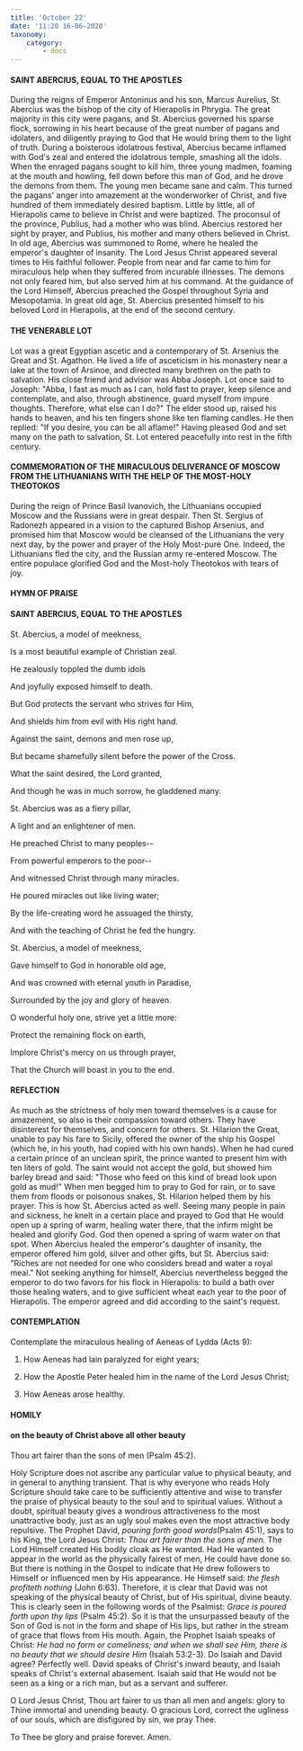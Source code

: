 ```yaml
---
title: 'October 22'
date: '11:20 16-06-2020'
taxonomy:
    category:
        - docs
---
```


#### SAINT ABERCIUS, EQUAL TO THE APOSTLES

During the reigns of Emperor Antoninus and his son, Marcus Aurelius, St. Abercius was the bishop of the city of Hierapolis in Phrygia. The great majority in this city were pagans, and St. Abercius governed his sparse flock, sorrowing in his heart because of the great number of pagans and idolaters, and diligently praying to God that He would bring them to the light of truth. During a boisterous idolatrous festival, Abercius became inflamed with God's zeal and entered the idolatrous temple, smashing all the idols. When the enraged pagans sought to kill him, three young madmen, foaming at the mouth and howling, fell down before this man of God, and he drove the demons from them. The young men became sane and calm. This turned the pagans' anger into amazement at the wonderworker of Christ, and five hundred of them immediately desired baptism. Little by little, all of Hierapolis came to believe in Christ and were baptized. The proconsul of the province, Publius, had a mother who was blind. Abercius restored her sight by prayer, and Publius, his mother and many others believed in Christ. In old age, Abercius was summoned to Rome, where he healed the emperor's daughter of insanity. The Lord Jesus Christ appeared several times to His faithful follower. People from near and far came to him for miraculous help when they suffered from incurable illnesses. The demons not only feared him, but also served him at his command. At the guidance of the Lord Himself, Abercius preached the Gospel throughout Syria and Mesopotamia. In great old age, St. Abercius presented himself to his beloved Lord in Hierapolis, at the end of the second century.

#### THE VENERABLE LOT

Lot was a great Egyptian ascetic and a contemporary of St. Arsenius the Great and St. Agathon. He lived a life of asceticism in his monastery near a lake at the town of Arsinoe, and directed many brethren on the path to salvation. His close friend and advisor was Abba Joseph. Lot once said to Joseph: "Abba, I fast as much as I can, hold fast to prayer, keep silence and contemplate, and also, through abstinence, guard myself from impure thoughts. Therefore, what else can I do?" The elder stood up, raised his hands to heaven, and his ten fingers shone like ten flaming candles. He then replied: "If you desire, you can be all aflame!" Having pleased God and set many on the path to salvation, St. Lot entered peacefully into rest in the fifth century.

#### COMMEMORATION OF THE MIRACULOUS DELIVERANCE OF MOSCOW FROM THE LITHUANIANS WITH THE HELP OF THE MOST-HOLY THEOTOKOS

During the reign of Prince Basil Ivanovich, the Lithuanians occupied Moscow and the Russians were in great despair. Then St. Sergius of Radonezh appeared in a vision to the captured Bishop Arsenius, and promised him that Moscow would be cleansed of the Lithuanians the very next day, by the power and prayer of the Holy Most-pure One. Indeed, the Lithuanians fled the city, and the Russian army re-entered Moscow. The entire populace glorified God and the Most-holy Theotokos with tears of joy.



#### HYMN OF PRAISE
#### 

#### SAINT ABERCIUS, EQUAL TO THE APOSTLES

St. Abercius, a model of meekness,

Is a most beautiful example of Christian zeal.

He zealously toppled the dumb idols

And joyfully exposed himself to death.

But God protects the servant who strives for Him,

And shields him from evil with His right hand.

Against the saint, demons and men rose up,

But became shamefully silent before the power of the Cross.

What the saint desired, the Lord granted,

And though he was in much sorrow, he gladdened many.

St. Abercius was as a fiery pillar,

A light and an enlightener of men.

He preached Christ to many peoples--

From powerful emperors to the poor--

And witnessed Christ through many miracles.

He poured miracles out like living water;

By the life-creating word he assuaged the thirsty,

And with the teaching of Christ he fed the hungry.

St. Abercius, a model of meekness,

Gave himself to God in honorable old age,

And was crowned with eternal youth in Paradise,

Surrounded by the joy and glory of heaven.

O wonderful holy one, strive yet a little more:

Protect the remaining flock on earth,

Implore Christ's mercy on us through prayer,

That the Church will boast in you to the end.


#### REFLECTION

As much as the strictness of holy men toward themselves is a cause for amazement, so also is their compassion toward others. They have disinterest for themselves, and concern for others. St. Hilarion the Great, unable to pay his fare to Sicily, offered the owner of the ship his Gospel (which he, in his youth, had copied with his own hands). When he had cured a certain prince of an unclean spirit, the prince wanted to present him with ten liters of gold. The saint would not accept the gold, but showed him barley bread and said: "Those who feed on this kind of bread look upon gold as mud!" When men begged him to pray to God for rain, or to save them from floods or poisonous snakes, St. Hilarion helped them by his prayer. This is how St. Abercius acted as well. Seeing many people in pain and sickness, he knelt in a certain place and prayed to God that He would open up a spring of warm, healing water there, that the infirm might be healed and glorify God. God then opened a spring of warm water on that spot. When Abercius healed the emperor's daughter of insanity, the emperor offered him gold, silver and other gifts, but St. Abercius said: "Riches are not needed for one who considers bread and water a royal meal." Not seeking anything for himself, Abercius nevertheless begged the emperor to do two favors for his flock in Hierapolis: to build a bath over those healing waters, and to give sufficient wheat each year to the poor of Hierapolis. The emperor agreed and did according to the saint's request.



#### CONTEMPLATION

Contemplate the miraculous healing of Aeneas of Lydda (Acts 9):

1.  How Aeneas had lain paralyzed for eight years;

1.  How the Apostle Peter healed him in the name of the Lord Jesus Christ;

1.  How Aeneas arose healthy.



#### HOMILY

#### on the beauty of Christ above all other beauty

Thou art fairer than the sons of men (Psalm 45:2).

Holy Scripture does not ascribe any particular value to physical beauty, and in general to anything transient. That is why everyone who reads Holy Scripture should take care to be sufficiently attentive and wise to transfer the praise of physical beauty to the soul and to spiritual values. Without a doubt, spiritual beauty gives a wondrous attractiveness to the most unattractive body, just as an ugly soul makes even the most attractive body repulsive. The Prophet David, *pouring forth good words*(Psalm 45:1), says to his King, the Lord Jesus Christ: *Thou art fairer than the sons of men.* The Lord Himself created His bodily cloak as He wanted. Had He wanted to appear in the world as the physically fairest of men, He could have done so. But there is nothing in the Gospel to indicate that He drew followers to Himself or influenced men by His appearance. He Himself said: *the flesh profiteth nothing* (John 6:63). Therefore, it is clear that David was not speaking of the physical beauty of Christ, but of His spiritual, divine beauty. This is clearly seen in the following words of the Psalmist: *Grace is poured forth upon thy lips* (Psalm 45:2). So it is that the unsurpassed beauty of the Son of God is not in the form and shape of His lips, but rather in the stream of grace that flows from His mouth. Again, the Prophet Isaiah speaks of Christ: *He had no form or comeliness; and when we shall see Him, there is no beauty that we should desire Him* (Isaiah 53:2-3). Do Isaiah and David agree? Perfectly well. David speaks of Christ's inward beauty, and Isaiah speaks of Christ's external abasement. Isaiah said that He would not be seen as a king or a rich man, but as a servant and sufferer.

O Lord Jesus Christ, Thou art fairer to us than all men and angels: glory to Thine immortal and unending beauty. O gracious Lord, correct the ugliness of our souls, which are disfigured by sin, we pray Thee.

To Thee be glory and praise forever. Amen.
